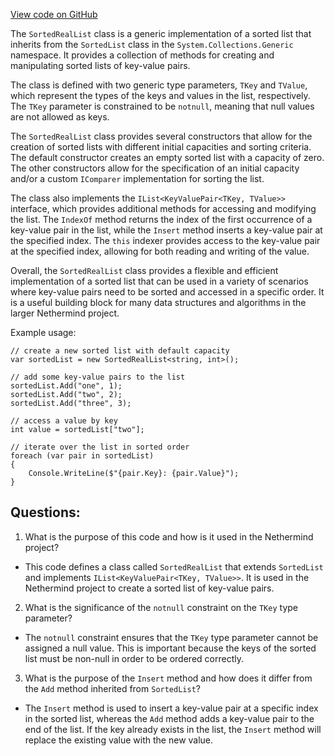 [View code on GitHub](https://github.com/NethermindEth/nethermind/src/Nethermind/Nethermind.Core/Collections/SortedRealList.cs)

The `SortedRealList` class is a generic implementation of a sorted list that inherits from the `SortedList` class in the `System.Collections.Generic` namespace. It provides a collection of methods for creating and manipulating sorted lists of key-value pairs. 

The class is defined with two generic type parameters, `TKey` and `TValue`, which represent the types of the keys and values in the list, respectively. The `TKey` parameter is constrained to be `notnull`, meaning that null values are not allowed as keys.

The `SortedRealList` class provides several constructors that allow for the creation of sorted lists with different initial capacities and sorting criteria. The default constructor creates an empty sorted list with a capacity of zero. The other constructors allow for the specification of an initial capacity and/or a custom `IComparer` implementation for sorting the list.

The class also implements the `IList<KeyValuePair<TKey, TValue>>` interface, which provides additional methods for accessing and modifying the list. The `IndexOf` method returns the index of the first occurrence of a key-value pair in the list, while the `Insert` method inserts a key-value pair at the specified index. The `this` indexer provides access to the key-value pair at the specified index, allowing for both reading and writing of the value.

Overall, the `SortedRealList` class provides a flexible and efficient implementation of a sorted list that can be used in a variety of scenarios where key-value pairs need to be sorted and accessed in a specific order. It is a useful building block for many data structures and algorithms in the larger Nethermind project. 

Example usage:

```
// create a new sorted list with default capacity
var sortedList = new SortedRealList<string, int>();

// add some key-value pairs to the list
sortedList.Add("one", 1);
sortedList.Add("two", 2);
sortedList.Add("three", 3);

// access a value by key
int value = sortedList["two"];

// iterate over the list in sorted order
foreach (var pair in sortedList)
{
    Console.WriteLine($"{pair.Key}: {pair.Value}");
}
```
## Questions: 
 1. What is the purpose of this code and how is it used in the Nethermind project?
- This code defines a class called `SortedRealList` that extends `SortedList` and implements `IList<KeyValuePair<TKey, TValue>>`. It is used in the Nethermind project to create a sorted list of key-value pairs.

2. What is the significance of the `notnull` constraint on the `TKey` type parameter?
- The `notnull` constraint ensures that the `TKey` type parameter cannot be assigned a null value. This is important because the keys of the sorted list must be non-null in order to be ordered correctly.

3. What is the purpose of the `Insert` method and how does it differ from the `Add` method inherited from `SortedList`?
- The `Insert` method is used to insert a key-value pair at a specific index in the sorted list, whereas the `Add` method adds a key-value pair to the end of the list. If the key already exists in the list, the `Insert` method will replace the existing value with the new value.